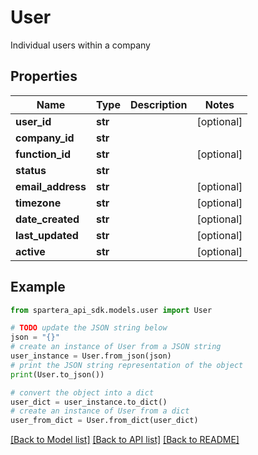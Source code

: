 # User

Individual users within a company

## Properties

Name | Type | Description | Notes
------------ | ------------- | ------------- | -------------
**user_id** | **str** |  | [optional] 
**company_id** | **str** |  | 
**function_id** | **str** |  | [optional] 
**status** | **str** |  | 
**email_address** | **str** |  | [optional] 
**timezone** | **str** |  | [optional] 
**date_created** | **str** |  | [optional] 
**last_updated** | **str** |  | [optional] 
**active** | **str** |  | [optional] 

## Example

```python
from spartera_api_sdk.models.user import User

# TODO update the JSON string below
json = "{}"
# create an instance of User from a JSON string
user_instance = User.from_json(json)
# print the JSON string representation of the object
print(User.to_json())

# convert the object into a dict
user_dict = user_instance.to_dict()
# create an instance of User from a dict
user_from_dict = User.from_dict(user_dict)
```
[[Back to Model list]](../README.md#documentation-for-models) [[Back to API list]](../README.md#documentation-for-api-endpoints) [[Back to README]](../README.md)


